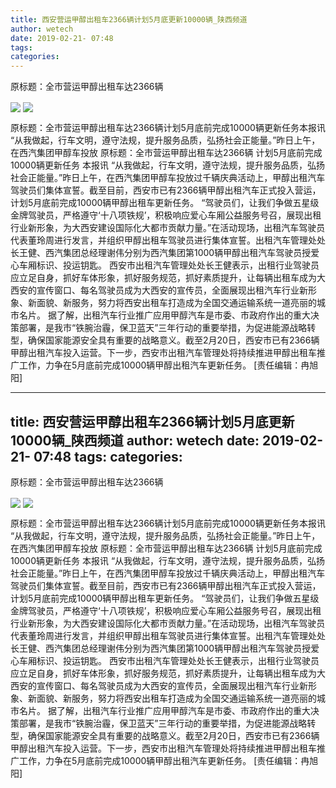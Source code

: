 ```yaml
---
title: 西安营运甲醇出租车2366辆计划5月底更新10000辆_陕西频道
author: wetech
date: 2019-02-21- 07:48
tags: 
categories: 
---
```

原标题：全市营运甲醇出租车达2366辆
<!-- more -->
                
<img align="center" border="0" src="http://p2.ifengimg.com/a/2019_08/915e11ae281fdce_size130_w400_h300.jpg" />
                
<img align="center" border="0" src="http://p2.ifengimg.com/a/2016/0810/204c433878d5cf9size1_w16_h16.png" />
            
原标题：全市营运甲醇出租车达2366辆计划5月底前完成10000辆更新任务本报讯 “从我做起，行车文明，遵守法规，提升服务品质，弘扬社会正能量。”昨日上午，在西汽集团甲醇车投放
原标题：全市营运甲醇出租车达2366辆
计划5月底前完成10000辆更新任务
本报讯 “从我做起，行车文明，遵守法规，提升服务品质，弘扬社会正能量。”昨日上午，在西汽集团甲醇车投放过千辆庆典活动上，甲醇出租汽车驾驶员们集体宣誓。截至目前，西安市已有2366辆甲醇出租汽车正式投入营运，计划5月底前完成10000辆甲醇出租车更新任务。
“驾驶员们，让我们争做五星级金牌驾驶员，严格遵守‘十八项铁规’，积极响应爱心车厢公益服务号召，展现出租行业新形象，为大西安建设国际化大都市贡献力量。”在活动现场，出租汽车驾驶员代表董玲周进行发言，并组织甲醇出租车驾驶员进行集体宣誓。出租汽车管理处处长王健、西汽集团总经理谢伟分别为西汽集团第1000辆甲醇出租汽车驾驶员授爱心车厢标识、投运钥匙。
西安市出租汽车管理处处长王健表示，出租行业驾驶员应立足自身，抓好车体形象，抓好服务规范，抓好素质提升，让每辆出租车成为大西安的宣传窗口、每名驾驶员成为大西安的宣传员，全面展现出租汽车行业新形象、新面貌、新服务，努力将西安出租车打造成为全国交通运输系统一道亮丽的城市名片。
据了解，出租汽车行业推广应用甲醇汽车是市委、市政府作出的重大决策部署，是我市“铁腕治霾，保卫蓝天”三年行动的重要举措，为促进能源战略转型，确保国家能源安全具有重要的战略意义。截至2月20日，西安市已有2366辆甲醇出租汽车投入运营。下一步，西安市出租汽车管理处将持续推进甲醇出租车推广工作，力争在5月底前完成10000辆甲醇出租汽车更新任务。
[责任编辑：冉旭阳]
            
---
title: 西安营运甲醇出租车2366辆计划5月底更新10000辆_陕西频道
author: wetech
date: 2019-02-21- 07:48
tags: 
categories: 
---
原标题：全市营运甲醇出租车达2366辆
<!-- more -->
                
<img align="center" border="0" src="http://p2.ifengimg.com/a/2019_08/915e11ae281fdce_size130_w400_h300.jpg" />
                
<img align="center" border="0" src="http://p2.ifengimg.com/a/2016/0810/204c433878d5cf9size1_w16_h16.png" />
            
原标题：全市营运甲醇出租车达2366辆计划5月底前完成10000辆更新任务本报讯 “从我做起，行车文明，遵守法规，提升服务品质，弘扬社会正能量。”昨日上午，在西汽集团甲醇车投放
原标题：全市营运甲醇出租车达2366辆
计划5月底前完成10000辆更新任务
本报讯 “从我做起，行车文明，遵守法规，提升服务品质，弘扬社会正能量。”昨日上午，在西汽集团甲醇车投放过千辆庆典活动上，甲醇出租汽车驾驶员们集体宣誓。截至目前，西安市已有2366辆甲醇出租汽车正式投入营运，计划5月底前完成10000辆甲醇出租车更新任务。
“驾驶员们，让我们争做五星级金牌驾驶员，严格遵守‘十八项铁规’，积极响应爱心车厢公益服务号召，展现出租行业新形象，为大西安建设国际化大都市贡献力量。”在活动现场，出租汽车驾驶员代表董玲周进行发言，并组织甲醇出租车驾驶员进行集体宣誓。出租汽车管理处处长王健、西汽集团总经理谢伟分别为西汽集团第1000辆甲醇出租汽车驾驶员授爱心车厢标识、投运钥匙。
西安市出租汽车管理处处长王健表示，出租行业驾驶员应立足自身，抓好车体形象，抓好服务规范，抓好素质提升，让每辆出租车成为大西安的宣传窗口、每名驾驶员成为大西安的宣传员，全面展现出租汽车行业新形象、新面貌、新服务，努力将西安出租车打造成为全国交通运输系统一道亮丽的城市名片。
据了解，出租汽车行业推广应用甲醇汽车是市委、市政府作出的重大决策部署，是我市“铁腕治霾，保卫蓝天”三年行动的重要举措，为促进能源战略转型，确保国家能源安全具有重要的战略意义。截至2月20日，西安市已有2366辆甲醇出租汽车投入运营。下一步，西安市出租汽车管理处将持续推进甲醇出租车推广工作，力争在5月底前完成10000辆甲醇出租汽车更新任务。
[责任编辑：冉旭阳]
            
